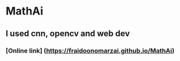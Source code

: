 # MathAi
## I used cnn, opencv and web dev
### [Online link] (https://fraidoonomarzai.github.io/MathAi)
